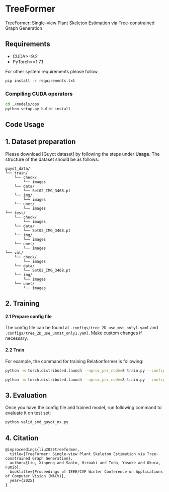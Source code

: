 # TreeFormer
TreeFormer: Single-view Plant Skeleton Estimation via Tree-constrained Graph Generation

## Requirements
* CUDA>=9.2
* PyTorch>=1.7.1

For other system requirements please follow

```bash
pip install -r requirements.txt
```

### Compiling CUDA operators
```bash
cd ./models/ops
python setup.py bulid install
```


## Code Usage

## 1. Dataset preparation

Please download [Guyot dataset] by following the steps under **Usage**. The structure of the dataset should be as follows:

```
guyot_data/
└── train/
    └── check/
        └── images
    └── data/
        └── Set02_IMG_3468.pt
    └── img/
        └── images
    └── unet/
        └── images
└── test/
    └── check/
        └── images
    └── data/
        └── Set02_IMG_3468.pt
    └── img/
        └── images
    └── unet/
        └── images
└── val/
    └── check/
        └── images
    └── data/
        └── Set02_IMG_3468.pt
    └── img/
        └── images
    └── unet/
        └── images
```

## 2. Training

#### 2.1 Prepare config file

The config file can be found at `.configs/tree_2D_use_mst_only1.yaml` and `.configs/tree_2D_use_unmst_only1.yaml`. Make custom changes if necessary.

#### 2.2 Train

For example, the command for training Relationformer is following:

```bash
python -m torch.distributed.launch --nproc_per_node=8 train.py --config configs/tree_2D_use_mst_only1.yaml --cuda_visible_device 0 1 2 3 4 5 6 7 
```
```bash
python -m torch.distributed.launch --nproc_per_node=8 train.py --config configs/tree_2D_use_mst_only1.yaml --cuda_visible_device 0 1 2 3 4 5 6 7 --resume trained_weights/check/checkpoint_81_epoch.pkl 
```

## 3. Evaluation

Once you have the config file and trained model, run following command to evaluate it on test set:

```bash
python valid_smd_guyot_nx.py
```

## 4. Citation

```
@inproceedings{liu2025treeformer,
  title={TreeFormer: Single-view Plant Skeleton Estimation via Tree-constrained Graph Generation},
  author={Liu, Xinpeng and Santo, Hiroaki and Toda, Yosuke and Okura, Fumio},
  booktitle={Proceedings of IEEE/CVF Winter Conference on Applications of Computer Vision (WACV)},
  year={2025}
}
```
